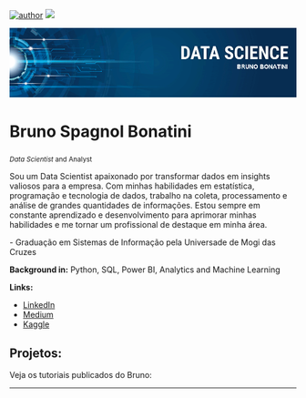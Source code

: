 [![author](https://img.shields.io/badge/author-brunobonatini-red.svg)](https://www.linkedin.com/in/bsbonatini) [![](https://img.shields.io/badge/python-3.7+-blue.svg)](https://www.python.org)

<p align="center">
  <img src="banner.png" >
</p>

# Bruno Spagnol Bonatini
<sub>*Data Scientist* and Analyst</sub>

<p>Sou um Data Scientist apaixonado por transformar dados em insights valiosos para a empresa. Com minhas habilidades em estatística, programação e tecnologia de dados, trabalho na coleta, processamento e análise de grandes quantidades de informações. Estou sempre em constante aprendizado e desenvolvimento para aprimorar minhas habilidades e me tornar um profissional de destaque em minha área.</p>

<p>- Graduação em Sistemas de Informação pela Universade de Mogi das Cruzes</p>

**Background in:** Python, SQL, Power BI, Analytics and Machine Learning

**Links:**
* [LinkedIn](https://linkedin.com/in/bsbonatini/)
* [Medium](https://medium.com/@brunospagnol)
* [Kaggle](https://kaggle.com/brunobonatini)


## Projetos:
Veja os tutoriais publicados do Bruno:

---

